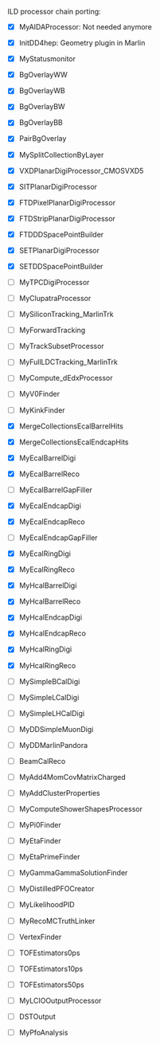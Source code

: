 

ILD processor chain porting:

- [x] MyAIDAProcessor: Not needed anymore
- [x] InitDD4hep: Geometry plugin in Marlin
- [x] MyStatusmonitor
- [x] BgOverlayWW
- [x] BgOverlayWB
- [x] BgOverlayBW
- [x] BgOverlayBB
- [x] PairBgOverlay
- [x] MySplitCollectionByLayer
- [x] VXDPlanarDigiProcessor_CMOSVXD5
- [x] SITPlanarDigiProcessor
- [x] FTDPixelPlanarDigiProcessor
- [x] FTDStripPlanarDigiProcessor
- [x] FTDDDSpacePointBuilder
- [x] SETPlanarDigiProcessor
- [x] SETDDSpacePointBuilder
- [ ] MyTPCDigiProcessor
- [ ] MyClupatraProcessor
- [ ] MySiliconTracking_MarlinTrk
- [ ] MyForwardTracking
- [ ] MyTrackSubsetProcessor
- [ ] MyFullLDCTracking_MarlinTrk
- [ ] MyCompute_dEdxProcessor
- [ ] MyV0Finder
- [ ] MyKinkFinder
- [x] MergeCollectionsEcalBarrelHits
- [x] MergeCollectionsEcalEndcapHits
- [x] MyEcalBarrelDigi
- [x] MyEcalBarrelReco
- [ ] MyEcalBarrelGapFiller
- [x] MyEcalEndcapDigi
- [x] MyEcalEndcapReco
- [ ] MyEcalEndcapGapFiller
- [x] MyEcalRingDigi
- [x] MyEcalRingReco
- [x] MyHcalBarrelDigi
- [x] MyHcalBarrelReco
- [x] MyHcalEndcapDigi
- [x] MyHcalEndcapReco
- [x] MyHcalRingDigi
- [x] MyHcalRingReco
- [ ] MySimpleBCalDigi
- [ ] MySimpleLCalDigi
- [ ] MySimpleLHCalDigi
- [ ] MyDDSimpleMuonDigi
- [ ] MyDDMarlinPandora
- [ ] BeamCalReco
- [ ] MyAdd4MomCovMatrixCharged
- [ ] MyAddClusterProperties
- [ ] MyComputeShowerShapesProcessor
- [ ] MyPi0Finder
- [ ] MyEtaFinder
- [ ] MyEtaPrimeFinder
- [ ] MyGammaGammaSolutionFinder
- [ ] MyDistilledPFOCreator
- [ ] MyLikelihoodPID
- [ ] MyRecoMCTruthLinker
- [ ] VertexFinder
- [ ] TOFEstimators0ps
- [ ] TOFEstimators10ps
- [ ] TOFEstimators50ps
- [ ] MyLCIOOutputProcessor
- [ ] DSTOutput
- [ ] MyPfoAnalysis

